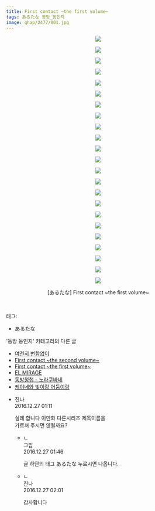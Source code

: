 ```yaml
---
title: First contact ~the first volume~
tags: あるたな 동방_동인지
image: ghap/2477/001.jpg
---
```

<div class="article">
<p style="text-align: center; clear: none; float: none;"><img src="{{ site.nasurl }}/ghap/2477/001.jpg"/></p>
<p style="text-align: center; clear: none; float: none;"><img src="{{ site.nasurl }}/ghap/2477/002.jpg"/></p>
<p style="text-align: center; clear: none; float: none;"><img src="{{ site.nasurl }}/ghap/2477/003.jpg"/></p>
<p style="text-align: center; clear: none; float: none;"><img src="{{ site.nasurl }}/ghap/2477/004.jpg"/></p>
<p style="text-align: center; clear: none; float: none;"><img src="{{ site.nasurl }}/ghap/2477/005.jpg"/></p>
<p style="text-align: center; clear: none; float: none;"><img src="{{ site.nasurl }}/ghap/2477/006.jpg"/></p>
<p style="text-align: center; clear: none; float: none;"><img src="{{ site.nasurl }}/ghap/2477/007.jpg"/></p>
<p style="text-align: center; clear: none; float: none;"><img src="{{ site.nasurl }}/ghap/2477/008.jpg"/></p>
<p style="text-align: center; clear: none; float: none;"><img src="{{ site.nasurl }}/ghap/2477/009.jpg"/></p>
<p style="text-align: center; clear: none; float: none;"><img src="{{ site.nasurl }}/ghap/2477/010.jpg"/></p>
<p style="text-align: center; clear: none; float: none;"><img src="{{ site.nasurl }}/ghap/2477/011.jpg"/></p>
<p style="text-align: center; clear: none; float: none;"><img src="{{ site.nasurl }}/ghap/2477/012.jpg"/></p>
<p style="text-align: center; clear: none; float: none;"><img src="{{ site.nasurl }}/ghap/2477/013.jpg"/></p>
<p style="text-align: center; clear: none; float: none;"><img src="{{ site.nasurl }}/ghap/2477/014.jpg"/></p>
<p style="text-align: center; clear: none; float: none;"><img src="{{ site.nasurl }}/ghap/2477/015.jpg"/></p>
<p style="text-align: center; clear: none; float: none;"><img src="{{ site.nasurl }}/ghap/2477/016.jpg"/></p>
<p style="text-align: center; clear: none; float: none;"><img src="{{ site.nasurl }}/ghap/2477/017.jpg"/></p>
<p style="text-align: center; clear: none; float: none;"><img src="{{ site.nasurl }}/ghap/2477/018.jpg"/></p>
<p style="text-align: center; clear: none; float: none;"><img src="{{ site.nasurl }}/ghap/2477/019.jpg"/></p>
<p style="text-align: center; clear: none; float: none;"><img src="{{ site.nasurl }}/ghap/2477/020.jpg"/></p>
<p style="text-align: center; clear: none; float: none;"><img src="{{ site.nasurl }}/ghap/2477/021.jpg"/></p>
<p style="text-align: center; clear: none; float: none;"><img src="{{ site.nasurl }}/ghap/2477/022.jpg"/></p>
<p style="text-align: center; clear: none; float: none;"><img src="{{ site.nasurl }}/ghap/2477/023.jpg"/></p>
<p style="text-align: center; clear: none; float: none;">[あるたな] First contact ~the first volume~</p>
<p><br/></p>
</div><div class="tagTrail">
<p>태그: </p>
<ul>
<li>あるたな</li>
</ul>
</div><div class="another">
<p>'동방 동인지' 카테고리의 다른 글</p>
<ul>
<li><a href="/2016-10-07-ghap_2479">여전히 변함없이</a></li>
<li><a href="/2016-10-06-ghap_2478">First contact ~the second volume~</a></li>
<li><a href="/2016-10-06-ghap_2477">First contact ~the first volume~</a></li>
<li><a href="/2016-10-06-ghap_2476">EL MIRAGE</a></li>
<li><a href="/2016-10-06-ghap_2475">동방청첩 - 노라쿠바네</a></li>
<li><a href="/2016-10-06-ghap_2474">케이네와 빛이랑 어둠이랑</a></li>
</ul>
</div><div class="cb_module cb_fluid">
<div class="cb_wrt cb_profile">
<div class="comment">
<ul>
<li class="cb_thumb_off" id="comment14877708">
<div class="cb_comment_area">
<div class="cb_info_area">
<div class="cb_section">
<span class="cb_nick_name">진나</span>
</div>
<div class="cb_section">
<span class="cb_date">2016.12.27 01:11 </span>
</div>
</div>
<div class="cb_dsc_comment">
<p class="cb_dsc">
											실례 합니다 이만화 다른시리즈 제목이름을<br/>
가르쳐 주시면 않될까요?
										</p>
</div>
<ul>
<li class="cb_thumb_off" id="comment14877722">
<span class="cb_bu_subnode">ㄴ</span>
<div class="cb_comment_area">
<div class="cb_info_area">
<div class="cb_section">
<span class="cb_nick_name">그압</span>
</div>
<div class="cb_section">
<span class="cb_date">2016.12.27 01:46 </span>
</div>
</div>
<div class="cb_dsc_comment">
<p class="cb_dsc">
																글 하단의 태그 あるたな 누르시면 나옵니다.
															</p>
</div>
</div>
</li>
<li class="cb_thumb_off" id="comment14877726">
<span class="cb_bu_subnode">ㄴ</span>
<div class="cb_comment_area">
<div class="cb_info_area">
<div class="cb_section">
<span class="cb_nick_name">진나</span>
</div>
<div class="cb_section">
<span class="cb_date">2016.12.27 02:01 </span>
</div>
</div>
<div class="cb_dsc_comment">
<p class="cb_dsc">
																감사합니다
															</p>
</div>
</div>
</li>
</ul>
</div></li>
</ul>
</div>
</div><!-- commentList close -->
</div>